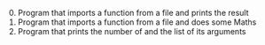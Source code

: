 0. Program that imports a function from a file and prints the result
1. Program that imports a function from a file and does some Maths
2. Program that prints the number of and the list of its arguments
